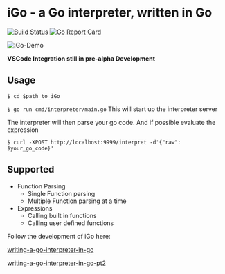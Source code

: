 # iGo - a Go interpreter, written in Go

[![Build Status](https://travis-ci.com/beeceej/blog.beeceej.com.svg?branch=master)](https://travis-ci.com/beeceej/blog.beeceej.com)
[![Go Report Card](https://goreportcard.com/badge/github.com/beeceej/iGo)](https://goreportcard.com/report/github.com/beeceej/iGo)

![iGo-Demo](https://static.beeceej.com/iGoDemo.gif)

**VSCode Integration still in pre-alpha Development**

## Usage

`$ cd $path_to_iGo`

`$ go run cmd/interpreter/main.go` This will start up the interpreter server

The interpreter will then parse your go code. And if possible evaluate the expression

`$ curl -XPOST http://localhost:9999/interpret -d'{"raw": $your_go_code}'`

## Supported

- Function Parsing
  - Single Function parsing
  - Multiple Function parsing at a time
- Expressions
  - Calling built in functions
  - Calling user defined functions

Follow the development of iGo here:



[writing-a-go-interpreter-in-go](https://blog.beeceej.com/blog/writing-a-go-interpreter-in-go)

[writing-a-go-interpreter-in-go-pt2](https://blog.beeceej.com/blog/writing-a-go-interpreter-in-go-pt2)
